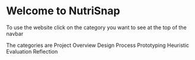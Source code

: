 # Welcome to NutriSnap 

To use the website click on the category you want to see at the top of the navbar 

The categories are 
Project Overview
Design Process 
Prototyping 
Heuristic Evaluation 
Reflection 
